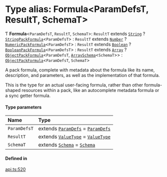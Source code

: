 # Type alias: Formula<ParamDefsT, ResultT, SchemaT\>

Ƭ **Formula**<`ParamDefsT`, `ResultT`, `SchemaT`\>: `ResultT` extends [`String`](../enums/ValueType.md#string) ? [`StringPackFormula`](StringPackFormula.md)<`ParamDefsT`\> : `ResultT` extends [`Number`](../enums/ValueType.md#number) ? [`NumericPackFormula`](NumericPackFormula.md)<`ParamDefsT`\> : `ResultT` extends [`Boolean`](../enums/ValueType.md#boolean) ? [`BooleanPackFormula`](BooleanPackFormula.md)<`ParamDefsT`\> : `ResultT` extends [`Array`](../enums/ValueType.md#array) ? [`ObjectPackFormula`](ObjectPackFormula.md)<`ParamDefsT`, [`ArraySchema`](../interfaces/ArraySchema.md)<`SchemaT`\>\> : [`ObjectPackFormula`](ObjectPackFormula.md)<`ParamDefsT`, `SchemaT`\>

A pack formula, complete with metadata about the formula like its name, description, and parameters,
as well as the implementation of that formula.

This is the type for an actual user-facing formula, rather than other formula-shaped resources within a
pack, like an autocomplete metadata formula or a sync getter formula.

#### Type parameters

| Name | Type |
| :------ | :------ |
| `ParamDefsT` | extends [`ParamDefs`](ParamDefs.md) = [`ParamDefs`](ParamDefs.md) |
| `ResultT` | extends [`ValueType`](../enums/ValueType.md) = [`ValueType`](../enums/ValueType.md) |
| `SchemaT` | extends [`Schema`](Schema.md) = [`Schema`](Schema.md) |

#### Defined in

[api.ts:520](https://github.com/coda/packs-sdk/blob/main/api.ts#L520)
